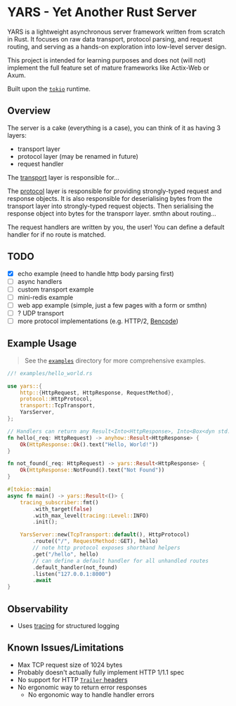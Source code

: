 # YARS - Yet Another Rust Server

YARS is a lightweight asynchronous server framework written from scratch in Rust. It focuses on raw data transport, protocol parsing, and request routing, and serving as a hands-on exploration into low-level server design.

This project is intended for learning purposes and does not (will not) implement the full feature set of mature frameworks like Actix-Web or Axum.

Built upon the [`tokio`](https://tokio.rs/) runtime.

## Overview

The server is a cake (everything is a case), you can think of it as having 3 layers:

- transport layer
- protocol layer (may be renamed in future)
- request handler

The [transport](src/transport.rs) layer is responsible for...

The [protocol](src/protocol.rs) layer is responsible for providing strongly-typed request and response objects.
It is also responsible for deserialising bytes from the transport layer into strongly-typed request objects.
Then serialising the response object into bytes for the transporr layer.
smthn about routing...

The request handlers are written by you, the user!
You can define a default handler for if no route is matched.

## TODO

- [x] echo example (need to handle http body parsing first)
- [ ] async handlers
- [ ] custom transport example
- [ ] mini-redis example
- [ ] web app example (simple, just a few pages with a form or smthn)
- [ ] ? UDP transport
- [ ] more protocol implementations (e.g. HTTP/2, [Bencode](https://en.wikipedia.org/wiki/Bencode))

## Example Usage

> See the [`examples`](examples) directory for more comprehensive examples.

```rust
//! examples/hello_world.rs

use yars::{
    http::{HttpRequest, HttpResponse, RequestMethod},
    protocol::HttpProtocol,
    transport::TcpTransport,
    YarsServer,
};

// Handlers can return any Result<Into<HttpResponse>, Into<Box<dyn std::error::Error>>>
fn hello(_req: HttpRequest) -> anyhow::Result<HttpResponse> {
    Ok(HttpResponse::Ok().text("Hello, World!"))
}

fn not_found(_req: HttpRequest) -> yars::Result<HttpResponse> {
    Ok(HttpResponse::NotFound().text("Not Found"))
}

#[tokio::main]
async fn main() -> yars::Result<()> {
    tracing_subscriber::fmt()
        .with_target(false)
        .with_max_level(tracing::Level::INFO)
        .init();

    YarsServer::new(TcpTransport::default(), HttpProtocol)
        .route(("/", RequestMethod::GET), hello)
        // note http protocol exposes shorthand helpers
        .get("/hello", hello)
        // can define a default handler for all unhandled routes
        .default_handler(not_found)
        .listen("127.0.0.1:8000")
        .await
}
```

## Observability

- Uses [tracing](https://docs.rs/tracing/latest/tracing/) for structured logging

## Known Issues/Limitations

- Max TCP request size of 1024 bytes
- Probably doesn't actually fully implement HTTP 1/1.1 spec
- No support for HTTP [`Trailer` headers](https://developer.mozilla.org/en-US/docs/Web/HTTP/Headers/Trailer)
- No ergonomic way to return error responses
  - No ergonomic way to handle handler errors
